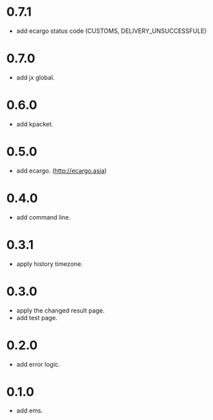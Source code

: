 # 0.7.1
* add ecargo status code (CUSTOMS, DELIVERY_UNSUCCESSFULE)

# 0.7.0
* add jx global.

# 0.6.0
* add kpacket.

# 0.5.0
* add ecargo. (http://ecargo.asia)

# 0.4.0
* add command line.

# 0.3.1
* apply history timezone.

# 0.3.0
* apply the changed result page.
* add test page.

# 0.2.0
* add error logic.

# 0.1.0
* add ems.

